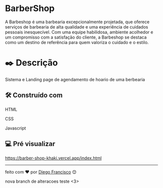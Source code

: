 # BarberShop
A Barbeshop é uma barbearia excepcionalmente projetada, que oferece serviços de barbearia de alta qualidade e uma experiência de cuidados pessoais inesquecível. Com uma equipe habilidosa, ambiente acolhedor e um compromisso com a satisfação do cliente, a Barbeshop se destaca como um destino de referência para quem valoriza o cuidado e o estilo.

# ✒️ Descrição

Sistema e Landing page de agendamento de hoario de uma berbearia

## 🛠️ Construído com
HTML 

CSS
 
Javascript

## 💻 Pré visualizar

https://barber-shop-khaki.vercel.app/index.html


---
feito com ❤️ por [Diego Francisco](https://gist.github.com/diego4w) 😊

nova branch de alteracoes teste <3>